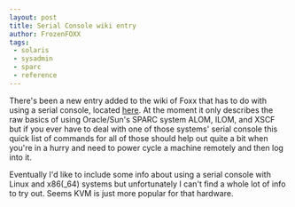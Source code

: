 ```yaml
---
layout: post
title: Serial Console wiki entry
author: FrozenFOXX
tags:
 - solaris
 - sysadmin
 - sparc
 - reference
---
```

There's been a new entry added to the wiki of Foxx that has to do with using a serial console, located [here](http://wiki.churchoffoxx.net/index.php?title=Serial_Console).  At the moment it only describes the raw basics of using Oracle/Sun's SPARC system ALOM, ILOM, and XSCF but if you ever have to deal with one of those systems' serial console this quick list of commands for all of those should help out quite a bit when you're in a hurry and need to power cycle a machine remotely and then log into it.

Eventually I'd like to include some info about using a serial console with Linux and x86(_64) systems but unfortunately I can't find a whole lot of info to try out.  Seems KVM is just more popular for that hardware.
